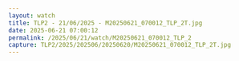 ```yaml
---
layout: watch
title: TLP2 - 21/06/2025 - M20250621_070012_TLP_2T.jpg
date: 2025-06-21 07:00:12
permalink: /2025/06/21/watch/M20250621_070012_TLP_2
capture: TLP2/2025/202506/20250620/M20250621_070012_TLP_2T.jpg
---
```

